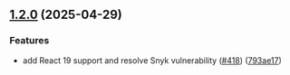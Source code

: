 ## [1.2.0](https://github.com/rudderlabs/rudder-sdk-react-native/compare/rudder-integration-singular-react-native@1.1.0...rudder-integration-singular-react-native@1.2.0) (2025-04-29)

### Features

- add React 19 support and resolve Snyk vulnerability ([#418](https://github.com/rudderlabs/rudder-sdk-react-native/issues/418)) ([793ae17](https://github.com/rudderlabs/rudder-sdk-react-native/commit/793ae17076d8f69404877eec07fea1b49c3ce304))
